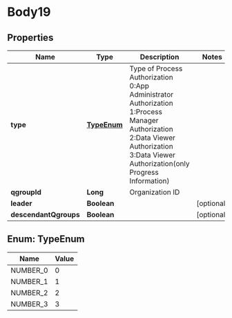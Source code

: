 # Body19

## Properties
Name | Type | Description | Notes
------------ | ------------- | ------------- | -------------
**type** | [**TypeEnum**](#TypeEnum) | Type of Process Authorization 0:App Administrator Authorization 1:Process Manager Authorization 2:Data Viewer Authorization 3:Data Viewer Authorization(only Progress Information) | 
**qgroupId** | **Long** | Organization ID | 
**leader** | **Boolean** |  |  [optional]
**descendantQgroups** | **Boolean** |  |  [optional]

<a name="TypeEnum"></a>
## Enum: TypeEnum
Name | Value
---- | -----
NUMBER_0 | 0
NUMBER_1 | 1
NUMBER_2 | 2
NUMBER_3 | 3
